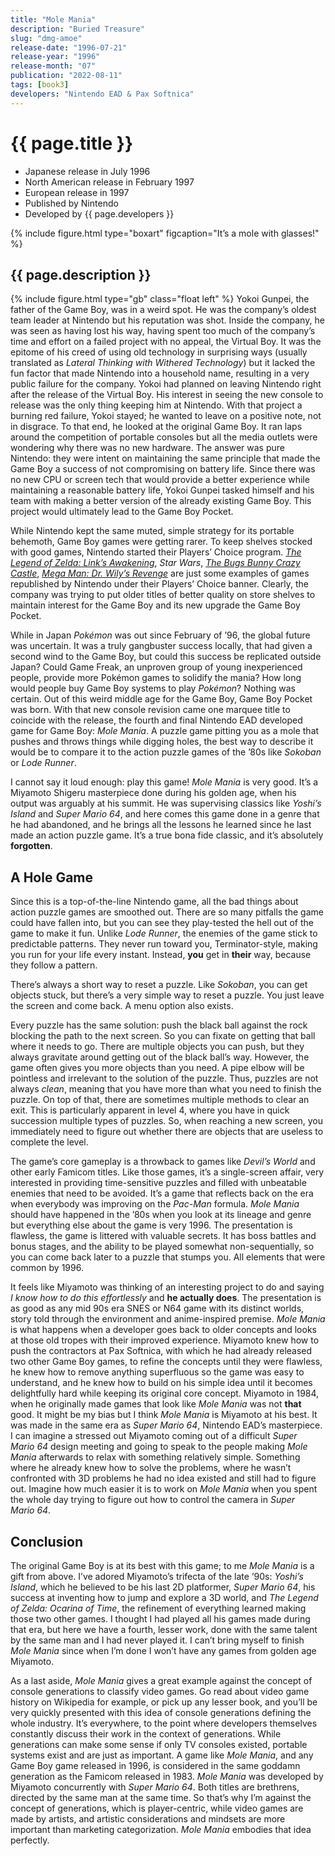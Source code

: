```yaml
---
title: "Mole Mania"
description: "Buried Treasure"
slug: "dmg-amoe"
release-date: "1996-07-21"
release-year: "1996"
release-month: "07"
publication: "2022-08-11"
tags: [book3]
developers: "Nintendo EAD & Pax Softnica"
---
```

# {{ page.title }}

- Japanese release in July 1996
- North American release in February 1997
- European release in 1997
- Published by Nintendo
- Developed by {{ page.developers }}

{% include figure.html type="boxart" figcaption="It’s a mole with glasses!" %}

## {{ page.description }}
{% include figure.html type="gb" class="float left" %}
Yokoi Gunpei, the father of the Game Boy, was in a weird spot. He was the company’s oldest team leader at Nintendo but his reputation was shot. Inside the company, he was seen as having lost his way, having spent too much of the company’s time and effort on a failed project with no appeal, the Virtual Boy. It was the epitome of his creed of using old technology in surprising ways (usually translated as *Lateral Thinking with Withered Technology*) but it lacked the fun factor that made Nintendo into a household name, resulting in a very public failure for the company. Yokoi had planned on leaving Nintendo right after the release of the Virtual Boy. His interest in seeing the new console to release was the only thing keeping him at Nintendo. With that project a burning red failure, Yokoi stayed; he wanted to leave on a positive note, not in disgrace. To that end, he looked at the original Game Boy. It ran laps around the competition of portable consoles but all the media outlets were wondering why there was no new hardware. The answer was pure Nintendo: they were intent on maintaining the same principle that made the Game Boy a success of not compromising on battery life. Since there was no new CPU or screen tech that would provide a better experience while maintaining a reasonable battery life, Yokoi Gunpei tasked himself and his team with making a better version of the already existing Game Boy. This project would ultimately lead to the Game Boy Pocket.

While Nintendo kept the same muted, simple strategy for its portable behemoth, Game Boy games were getting rarer. To keep shelves stocked with good games, Nintendo started their Players’ Choice program. [*The Legend of Zelda: Link’s Awakening*](/articles/dmg-zl/), *Star Wars*, [*The Bugs Bunny Crazy Castle*](/articles/dmg-bb/), [*Mega Man: Dr. Wily’s Revenge*](/articles/dmg-rw/) are just some examples of games republished by Nintendo under their Players’ Choice banner. Clearly, the company was trying to put older titles of better quality on store shelves to maintain interest for the Game Boy and its new upgrade the Game Boy Pocket.

While in Japan *Pokémon* was out since February of ’96, the global future was uncertain. It was a truly gangbuster success locally, that had given a second wind to the Game Boy, but could this success be replicated outside Japan? Could Game Freak, an unproven group of young inexperienced people, provide more Pokémon games to solidify the mania? How long would people buy Game Boy systems to play *Pokémon*? Nothing was certain. Out of this weird middle age for the Game Boy, Game Boy Pocket was born. With that new console revision came one marquee title to coincide with the release, the fourth and final Nintendo EAD developed game for Game Boy: *Mole Mania*. A puzzle game pitting you as a mole that pushes and throws things while digging holes, the best way to describe it would be to compare it to the action puzzle games of the ’80s like *Sokoban* or *Lode Runner*. 

I cannot say it loud enough: play this game! *Mole Mania* is very good. It’s a Miyamoto Shigeru masterpiece done during his golden age, when his output was arguably at his summit. He was supervising classics like *Yoshi’s Island* and *Super Mario 64*, and here comes this game done in a genre that he had abandoned, and he brings all the lessons he learned since he last made an action puzzle game. It’s a true bona fide classic, and it’s absolutely **forgotten**.

## A Hole Game
Since this is a top-of-the-line Nintendo game, all the bad things about action puzzle games are smoothed out. There are so many pitfalls the game could have fallen into, but you can see they play-tested the hell out of the game to make it fun. Unlike *Lode Runner*, the enemies of the game stick to predictable patterns. They never run toward you, Terminator-style, making you run for your life every instant. Instead, **you** get in **their** way, because they follow a pattern.

There’s always a short way to reset a puzzle. Like *Sokoban*, you can get objects stuck, but there’s a very simple way to reset a puzzle. You just leave the screen and come back. A menu option also exists. 

Every puzzle has the same solution: push the black ball against the rock blocking the path to the next screen. So you can fixate on getting that ball where it needs to go. There are multiple objects you can push, but they always gravitate around getting out of the black ball’s way. However, the game often gives you more objects than you need. A pipe elbow will be pointless and irrelevant to the solution of the puzzle. Thus, puzzles are not always *clean*, meaning that you have more than what you need to finish the puzzle. On top of that, there are sometimes multiple methods to clear an exit. This is particularly apparent in level 4, where you have in quick succession multiple types of puzzles. So, when reaching a new screen, you immediately need to figure out whether there are objects that are useless to complete the level.

The game’s core gameplay is a throwback to games like *Devil’s World* and other early Famicom titles. Like those games, it’s a single-screen affair, very interested in providing time-sensitive puzzles and filled with unbeatable enemies that need to be avoided. It’s a game that reflects back on the era when everybody was improving on the *Pac-Man* formula. *Mole Mania* should have happened in the ’80s when you look at its lineage and genre but everything else about the game is very 1996. The presentation is flawless, the game is littered with valuable secrets. It has boss battles and bonus stages, and the ability to be played somewhat non-sequentially, so you can come back later to a puzzle that stumps you. All elements that were common by 1996.

It feels like Miyamoto was thinking of an interesting project to do and saying *I know how to do this effortlessly* and **he actually does**. The presentation is as good as any mid 90s era SNES or N64 game with its distinct worlds, story told through the environment and anime-inspired premise. *Mole Mania* is what happens when a developer goes back to older concepts and looks at those old tropes with their improved experience. Miyamoto knew how to push the contractors at Pax Softnica, with which he had already released two other Game Boy games, to refine the concepts until they were flawless, he knew how to remove anything superfluous so the game was easy to understand, and he knew how to build on his simple idea until it becomes delightfully hard while keeping its original core concept. Miyamoto in 1984, when he originally made games that look like *Mole Mania* was not **that** good. It might be my bias but I think *Mole Mania* is Miyamoto at his best. It was made in the same era as *Super Mario 64*, Nintendo EAD’s masterpiece. I can imagine a stressed out Miyamoto coming out of a difficult *Super Mario 64* design meeting and going to speak to the people making *Mole Mania* afterwards to relax with something relatively simple. Something where he already knew how to solve the problems, where he wasn’t confronted with 3D problems he had no idea existed and still had to figure out. Imagine how much easier it is to work on *Mole Mania* when you spent the whole day trying to figure out how to control the camera in *Super Mario 64*.

## Conclusion
The original Game Boy is at its best with this game; to me *Mole Mania* is a gift from above. I’ve adored Miyamoto’s trifecta of the late ’90s: *Yoshi’s Island*, which he believed to be his last 2D platformer, *Super Mario 64*, his success at inventing how to jump and explore a 3D world, and *The Legend of Zelda: Ocarina of Time*, the refinement of everything learned making those two other games. I thought I had played all his games made during that era, but here we have a fourth, lesser work, done with the same talent by the same man and I had never played it. I can’t bring myself to finish *Mole Mania* since when I’m done I won’t have any games from golden age Miyamoto.

As a last aside, *Mole Mania* gives a great example against the concept of console generations to classify video games. Go read about video game history on Wikipedia for example, or pick up any lesser book, and you’ll be very quickly presented with this idea of console generations defining the whole industry. It’s everywhere, to the point where developers themselves constantly discuss their work in the context of generations. While generations can make some sense if only TV consoles existed, portable systems exist and are just as important. A game like *Mole Mania*, and any Game Boy game released in 1996, is considered in the same goddamn generation as the Famicom released in 1983. *Mole Mania* was developed by Miyamoto concurrently with *Super Mario 64*. Both titles are brethrens, directed by the same man at the same time. So that’s why I’m against the concept of generations, which is player-centric, while video games are made by artists, and artistic considerations and mindsets are more important than marketing categorization. *Mole Mania* embodies that idea perfectly.